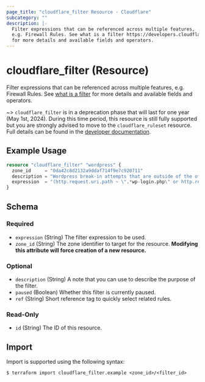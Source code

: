 ```yaml
---
page_title: "cloudflare_filter Resource - Cloudflare"
subcategory: ""
description: |-
  Filter expressions that can be referenced across multiple features,
  e.g. Firewall Rules. See what is a filter https://developers.cloudflare.com/firewall/api/cf-filters/what-is-a-filter/
  for more details and available fields and operators.
---
```


# cloudflare_filter (Resource)

Filter expressions that can be referenced across multiple features,
e.g. Firewall Rules. See [what is a filter](https://developers.cloudflare.com/firewall/api/cf-filters/what-is-a-filter/)
for more details and available fields and operators.

~> `cloudflare_filter` is in a deprecation phase that will last for one
  year (May 1st, 2024). During this time period, this resource is still fully
  supported but you are strongly advised to move to the
  `cloudflare_ruleset` resource. Full details can be found in the
  [developer documentation](https://developers.cloudflare.com/waf/reference/migration-guides/firewall-rules-to-custom-rules/#relevant-changes-for-terraform-users).


## Example Usage

```terraform
resource "cloudflare_filter" "wordpress" {
  zone_id     = "0da42c8d2132a9ddaf714f9e7c920711"
  description = "Wordpress break-in attempts that are outside of the office"
  expression  = "(http.request.uri.path ~ \".*wp-login.php\" or http.request.uri.path ~ \".*xmlrpc.php\") and ip.src ne 192.0.2.1"
}
```
<!-- schema generated by tfplugindocs -->
## Schema

### Required

- `expression` (String) The filter expression to be used.
- `zone_id` (String) The zone identifier to target for the resource. **Modifying this attribute will force creation of a new resource.**

### Optional

- `description` (String) A note that you can use to describe the purpose of the filter.
- `paused` (Boolean) Whether this filter is currently paused.
- `ref` (String) Short reference tag to quickly select related rules.

### Read-Only

- `id` (String) The ID of this resource.

## Import

Import is supported using the following syntax:

```shell
$ terraform import cloudflare_filter.example <zone_id>/<filter_id>
```
